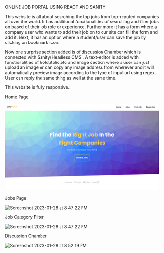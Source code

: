 ONLINE JOB PORTAL USING REACT AND SANITY


This website is all about searching the top jobs from top-reputed companies all over the world.
It has additional functionalities of searching and filter jobs on based of their job role or experience.
Further more it has a form where a company user who wants to add their job on to our site can fill the form and add it.
Next, it has an option where a student/user can save the job by clicking on bookmark icon.


Now one surprise section added is of discussion Chamber which is connected with Sanity(Headless CMS).
A text-editor is added with functionalities of bold,italic,etc and image section where a user can just upload an image or can copy any image address from wherever and it will automatically preview image according to the type of input url using regex.
User can reply the same thing as well at the same time.

This website is fully responsive..




Home Page


<p align="center"><img src="public/home.png" width="1500"/></p>

Jobs Page

![Screenshot 2023-01-28 at 8 47 22 PM](https://user-images.githubusercontent.com/114575434/215274857-f2aefecd-f349-4c8c-b703-0c4ad410159a.png)



Job Category Filter


![Screenshot 2023-01-28 at 8 47 22 PM](https://user-images.githubusercontent.com/114575434/215274869-908a1630-83c9-44c6-bf37-dfb76262a895.png)



Discussion Chamber

![Screenshot 2023-01-28 at 8 52 19 PM](https://user-images.githubusercontent.com/114575434/215274887-06fa1c2e-79b1-47f0-b0ee-bdb34d6f1281.png)



